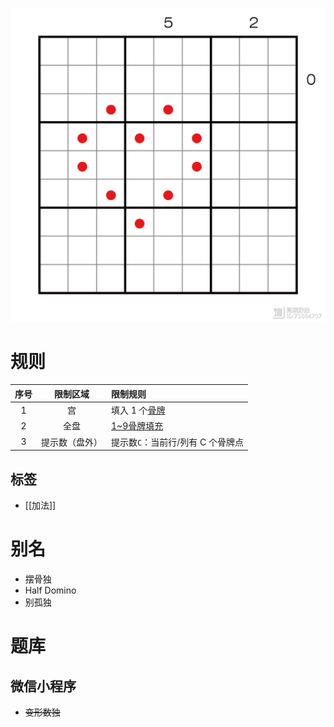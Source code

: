 ![](../../../../images/sudoku/摆骨独.jpeg)

# 规则

| 序号  |  限制区域   | 限制规则                 |
|:---:|:-------:|:---------------------|
|  1  |    宫    | 填入 1 个[骨牌]           |
|  2  |   全盘    | [1~9骨牌填充]            |
|  3  | 提示数（盘外） | 提示数`C`：当前行/列有 C 个骨牌点 |

## 标签

- [[加法]]

# 别名

- 摆骨独
- Half Domino
- 别孤独

# 题库

## 微信小程序

- ~~变形数独~~

[骨牌]: ../../../../rules.md#骨牌

[1~9骨牌填充]: ../../../../rules.md#1to9骨牌填充
